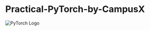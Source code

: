 # Practical-PyTorch-by-CampusX

![PyTorch Logo](https://github.com/pytorch/pytorch/raw/main/docs/source/_static/img/pytorch-logo-dark.png)


